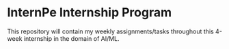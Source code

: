 # InternPe Internship Program 
This repository will contain my weekly assignments/tasks throughout this 4-week internship in the domain of AI/ML.
